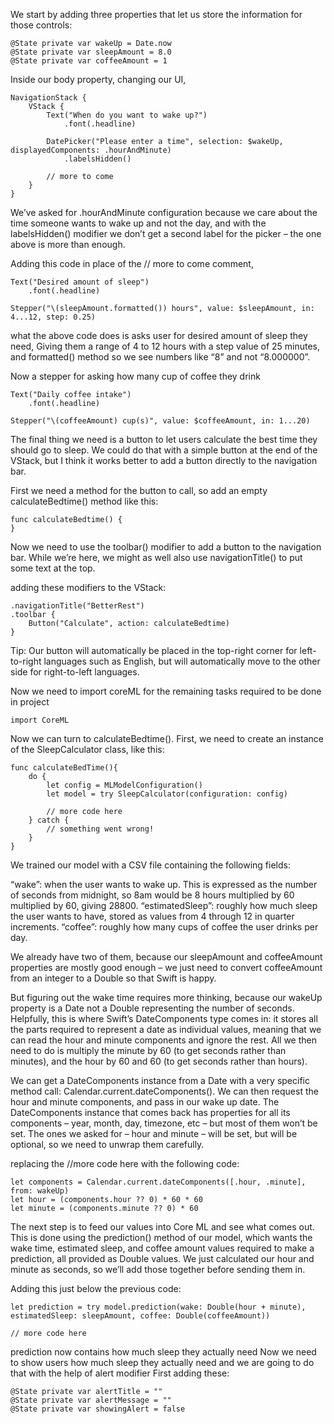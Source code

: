 We start by adding three properties that let us store the information for those controls:
```
@State private var wakeUp = Date.now
@State private var sleepAmount = 8.0
@State private var coffeeAmount = 1
```

Inside our body property, changing our UI,
```
NavigationStack {
    VStack {
        Text("When do you want to wake up?")
            .font(.headline)

        DatePicker("Please enter a time", selection: $wakeUp, displayedComponents: .hourAndMinute)
            .labelsHidden()

        // more to come
    }
}
```
We’ve asked for .hourAndMinute configuration because we care about the time someone wants to wake up and not the day, and with the labelsHidden() modifier we don’t get a second label for the picker – the one above is more than enough.

Adding this code in place of the // more to come comment,
```
Text("Desired amount of sleep")
    .font(.headline)

Stepper("\(sleepAmount.formatted()) hours", value: $sleepAmount, in: 4...12, step: 0.25)
```
what the above code does is asks user for desired amount of sleep they need, Giving them a range of 4 to 12 hours with a step value of 25 minutes, and formatted() method so we see numbers like “8” and not “8.000000”.

Now a stepper for asking how many cup of coffee they drink
```
Text("Daily coffee intake")
    .font(.headline)

Stepper("\(coffeeAmount) cup(s)", value: $coffeeAmount, in: 1...20)
```
The final thing we need is a button to let users calculate the best time they should go to sleep. We could do that with a simple button at the end of the VStack, but I think it works better to add a button directly to the navigation bar.

First we need a method for the button to call, so add an empty calculateBedtime() method like this:
```
func calculateBedtime() {
}
```

Now we need to use the toolbar() modifier to add a button to the navigation bar. While we’re here, we might as well also use navigationTitle() to put some text at the top.

adding these modifiers to the VStack:
```
.navigationTitle("BetterRest")
.toolbar {
    Button("Calculate", action: calculateBedtime)
}
```

Tip: Our button will automatically be placed in the top-right corner for left-to-right languages such as English, but will automatically move to the other side for right-to-left languages.

Now we need to import coreML for the remaining tasks required to be done in project
```
import CoreML
```

Now we can turn to calculateBedtime(). First, we need to create an instance of the SleepCalculator class, like this:
```
func calculateBedTime(){
    do {
        let config = MLModelConfiguration()
        let model = try SleepCalculator(configuration: config)

        // more code here
    } catch {
        // something went wrong!
    }
}
```

We trained our model with a CSV file containing the following fields:

“wake”: when the user wants to wake up. This is expressed as the number of seconds from midnight, so 8am would be 8 hours multiplied by 60 multiplied by 60, giving 28800.
“estimatedSleep”: roughly how much sleep the user wants to have, stored as values from 4 through 12 in quarter increments.
“coffee”: roughly how many cups of coffee the user drinks per day.

We already have two of them, because our sleepAmount and coffeeAmount properties are mostly good enough – we just need to convert coffeeAmount from an integer to a Double so that Swift is happy.

But figuring out the wake time requires more thinking, because our wakeUp property is a Date not a Double representing the number of seconds. Helpfully, this is where Swift’s DateComponents type comes in: it stores all the parts required to represent a date as individual values, meaning that we can read the hour and minute components and ignore the rest. All we then need to do is multiply the minute by 60 (to get seconds rather than minutes), and the hour by 60 and 60 (to get seconds rather than hours).

We can get a DateComponents instance from a Date with a very specific method call: Calendar.current.dateComponents(). 
We can then request the hour and minute components, and pass in our wake up date. The DateComponents instance that comes back has properties for all its components – year, month, day, timezone, etc – but most of them won’t be set. The ones we asked for – hour and minute – will be set, but will be optional, so we need to unwrap them carefully.

replacing the //more code here with the following code:
```
let components = Calendar.current.dateComponents([.hour, .minute], from: wakeUp)
let hour = (components.hour ?? 0) * 60 * 60
let minute = (components.minute ?? 0) * 60
```

The next step is to feed our values into Core ML and see what comes out. This is done using the prediction() method of our model, which wants the wake time, estimated sleep, and coffee amount values required to make a prediction, all provided as Double values. We just calculated our hour and minute as seconds, so we’ll add those together before sending them in.

Adding this just below the previous code:
```
let prediction = try model.prediction(wake: Double(hour + minute), estimatedSleep: sleepAmount, coffee: Double(coffeeAmount))

// more code here
```

 prediction now contains how much sleep they actually need
 Now we need to show users how much sleep they actually need and we are going to do that with the help of alert modifier
 First adding these:
 ```
 @State private var alertTitle = ""
@State private var alertMessage = ""
@State private var showingAlert = false
```
